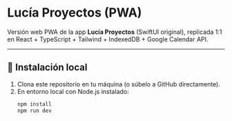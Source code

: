 # Lucía Proyectos (PWA)

Versión web PWA de la app **Lucía Proyectos** (SwiftUI original), replicada 1:1 en React + TypeScript + Tailwind + IndexedDB + Google Calendar API.

---

## 🚀 Instalación local

1. Clona este repositorio en tu máquina (o súbelo a GitHub directamente).
2. En entorno local con Node.js instalado:
   ```bash
   npm install
   npm run dev
